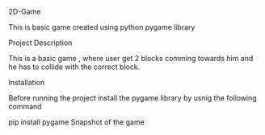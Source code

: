 2D-Game

This is basic game created using python pygame library

Project Description

This is a basic game , where user get 2 blocks comming towards him and he has to collide with the correct block.

Installation

Before running the project install the pygame library by usnig the following command

pip install pygame
Snapshot of the game

